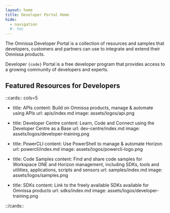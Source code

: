 ```yaml
---
layout: home
title: Developer Portal Home
hide:
  - navigation
  #- toc
---
```


The Omnissa Developer Portal is a collection of resources and samples that developers, customers and partners can use to integrate and extend their Omnissa products.

Developer `{code}` Portal is a free developer program that provides access to a growing community of developers and experts.  

## Featured Resources for Developers

::cards:: cols=5

- title: APIs
  content: Build on Omnissa products, manage & automate using APIs
  url: apis/index.md
  image: assets/logos/api.png

- title: Developer Centre
  content: Learn, Code and Connect using the Developer Centre as a Base
  url: dev-centre/index.md
  image: assets/logos/developer-training.png

- title: PowerCLI
  content: Use PowerShell to manage & automate Horizon
  url: powercli/index.md
  image: assets/logos/powercli-logo.png

- title: Code Samples
  content: Find and share code samples for Workspace ONE and Horizon management, including SDKs, tools and utilities, applications, scripts and sensors
  url: samples/index.md
  image: assets/logos/samples.png

- title: SDKs
  content: Link to the freely available SDKs available for Omnissa products
  url: sdks/index.md
  image: assets/logos/developer-training.png

::/cards::
